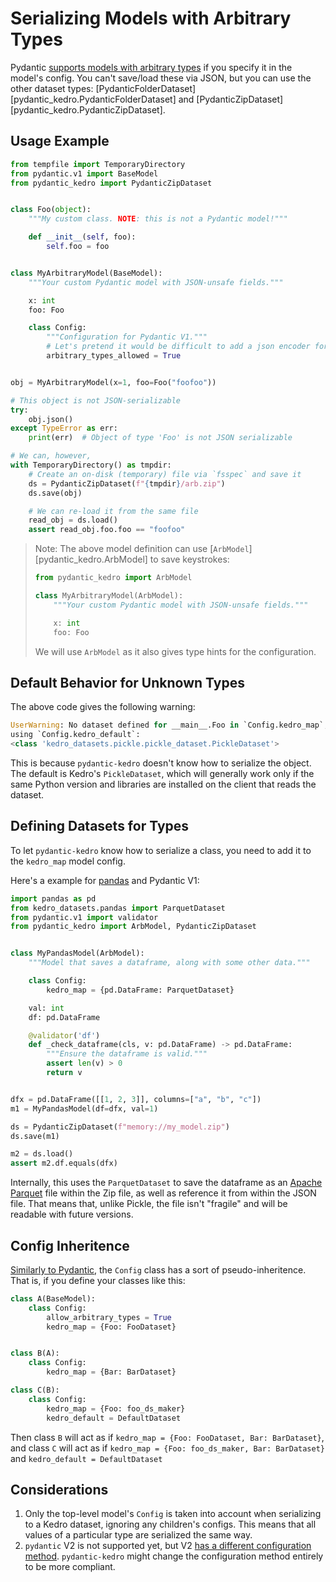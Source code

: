 # Serializing Models with Arbitrary Types

Pydantic [supports models with arbitrary types](https://docs.pydantic.dev/usage/types/#arbitrary-types-allowed)
if you specify it in the model's config.
You can't save/load these via JSON, but you can use the other dataset types:
[PydanticFolderDataset][pydantic_kedro.PydanticFolderDataset] and
[PydanticZipDataset][pydantic_kedro.PydanticZipDataset].

## Usage Example

```python
from tempfile import TemporaryDirectory
from pydantic.v1 import BaseModel
from pydantic_kedro import PydanticZipDataset


class Foo(object):
    """My custom class. NOTE: this is not a Pydantic model!"""

    def __init__(self, foo):
        self.foo = foo


class MyArbitraryModel(BaseModel):
    """Your custom Pydantic model with JSON-unsafe fields."""

    x: int
    foo: Foo

    class Config:
        """Configuration for Pydantic V1."""
        # Let's pretend it would be difficult to add a json encoder for Foo
        arbitrary_types_allowed = True


obj = MyArbitraryModel(x=1, foo=Foo("foofoo"))

# This object is not JSON-serializable
try:
    obj.json()
except TypeError as err:
    print(err)  # Object of type 'Foo' is not JSON serializable

# We can, however,
with TemporaryDirectory() as tmpdir:
    # Create an on-disk (temporary) file via `fsspec` and save it
    ds = PydanticZipDataset(f"{tmpdir}/arb.zip")
    ds.save(obj)

    # We can re-load it from the same file
    read_obj = ds.load()
    assert read_obj.foo.foo == "foofoo"
```

> Note: The above model definition can use [`ArbModel`][pydantic_kedro.ArbModel]
> to save keystrokes:
>
> ```python
> from pydantic_kedro import ArbModel
>
> class MyArbitraryModel(ArbModel):
>     """Your custom Pydantic model with JSON-unsafe fields."""
>
>     x: int
>     foo: Foo
> ```
>
> We will use `ArbModel` as it also gives type hints for the configuration.

## Default Behavior for Unknown Types

The above code gives the following warning:

```python
UserWarning: No dataset defined for __main__.Foo in `Config.kedro_map`;
using `Config.kedro_default`:
<class 'kedro_datasets.pickle.pickle_dataset.PickleDataset'>
```

This is because `pydantic-kedro` doesn't know how to serialize the object.
The default is Kedro's `PickleDataset`, which will generally work only if the same
Python version and libraries are installed on the client that reads the dataset.

## Defining Datasets for Types

To let `pydantic-kedro` know how to serialize a class, you need to add it to the
`kedro_map` model config.

Here's a example for [pandas](https://pandas.pydata.org/) and Pydantic V1:

```python
import pandas as pd
from kedro_datasets.pandas import ParquetDataset
from pydantic.v1 import validator
from pydantic_kedro import ArbModel, PydanticZipDataset


class MyPandasModel(ArbModel):
    """Model that saves a dataframe, along with some other data."""

    class Config:
        kedro_map = {pd.DataFrame: ParquetDataset}

    val: int
    df: pd.DataFrame

    @validator('df')
    def _check_dataframe(cls, v: pd.DataFrame) -> pd.DataFrame:
        """Ensure the dataframe is valid."""
        assert len(v) > 0
        return v


dfx = pd.DataFrame([[1, 2, 3]], columns=["a", "b", "c"])
m1 = MyPandasModel(df=dfx, val=1)

ds = PydanticZipDataset(f"memory://my_model.zip")
ds.save(m1)

m2 = ds.load()
assert m2.df.equals(dfx)
```

Internally, this uses the `ParquetDataset` to save the dataframe as an
[Apache Parquet](https://parquet.apache.org/) file within the Zip file,
as well as reference it from within the JSON file. That means that, unlike
Pickle, the file isn't "fragile" and will be readable with future versions.

## Config Inheritence

[Similarly to Pydantic](https://docs.pydantic.dev/latest/usage/model_config/#change-behaviour-globally),
the `Config` class has a sort of pseudo-inheritence.
That is, if you define your classes like this:

```python
class A(BaseModel):
    class Config:
        allow_arbitrary_types = True
        kedro_map = {Foo: FooDataset}


class B(A):
    class Config:
        kedro_map = {Bar: BarDataset}

class C(B):
    class Config:
        kedro_map = {Foo: foo_ds_maker}
        kedro_default = DefaultDataset

```

Then class `B` will act as if `kedro_map = {Foo: FooDataset, Bar: BarDataset}`,
and class `C` will act as if `kedro_map = {Foo: foo_ds_maker, Bar: BarDataset}`
and `kedro_default = DefaultDataset`

## Considerations

1. Only the top-level model's `Config` is taken into account when serializing
   to a Kedro dataset, ignoring any children's configs.
   This means that all values of a particular type are serialized the same way.
2. `pydantic` V2 is not supported yet, but V2
   [has a different configuration method](https://docs.pydantic.dev/blog/pydantic-v2-alpha/#changes-to-config).
   `pydantic-kedro` might change the configuration method entirely to be more compliant.
